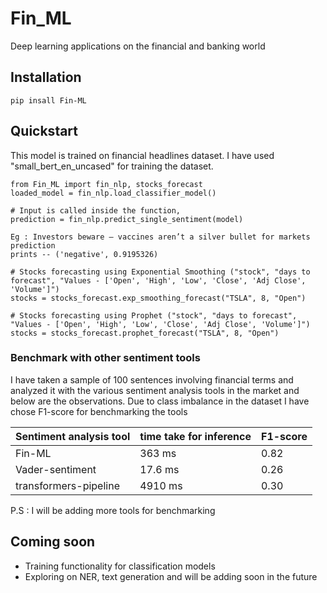 # Fin_ML
Deep learning applications on the financial and banking world

## Installation
```
pip insall Fin-ML
```

## Quickstart

This model is trained on financial headlines dataset. I have used "small_bert_en_uncased" for training the dataset. 
```
from Fin_ML import fin_nlp, stocks_forecast
loaded_model = fin_nlp.load_classifier_model()

# Input is called inside the function, 
prediction = fin_nlp.predict_single_sentiment(model)

Eg : Investors beware — vaccines aren’t a silver bullet for markets
prediction
prints -- ('negative', 0.9195326)

# Stocks forecasting using Exponential Smoothing ("stock", "days to forecast", "Values - ['Open', 'High', 'Low', 'Close', 'Adj Close', 'Volume']")
stocks = stocks_forecast.exp_smoothing_forecast("TSLA", 8, "Open")

# Stocks forecasting using Prophet ("stock", "days to forecast", "Values - ['Open', 'High', 'Low', 'Close', 'Adj Close', 'Volume']")
stocks = stocks_forecast.prophet_forecast("TSLA", 8, "Open")
```

### Benchmark with other sentiment tools
I have taken a sample of 100 sentences involving financial terms and analyzed it with the various sentiment analysis tools in the market and below are the observations. Due to class imbalance in the dataset I have chose F1-score for benchmarking the tools

| Sentiment analysis tool | time take for inference | F1-score |
| ------------- | ------------- | ------------- |
| Fin-ML  | 363 ms | 0.82 |
| Vader-sentiment  | 17.6 ms  | 0.26 |
| transformers-pipeline  | 4910 ms | 0.30 |

P.S : I will be adding more tools for benchmarking 

## Coming soon

- Training functionality for classification models
- Exploring on NER, text generation and will be adding soon in the future
